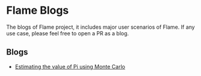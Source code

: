 # Flame Blogs

The blogs of Flame project, it includes major user scenarios of Flame.
If any use case, please feel free to open a PR as a blog.

## Blogs

- [Estimating the value of Pi using Monte Carlo](evaluating-pi-by-monte-carlo.md)
